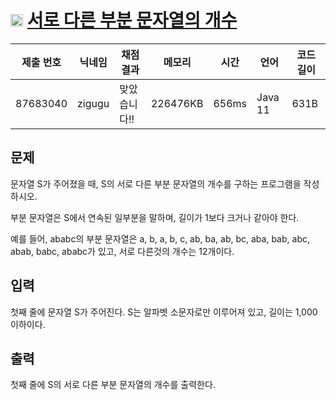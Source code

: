 # <img width="20px"  src="https://d2gd6pc034wcta.cloudfront.net/tier/8.svg" class="solvedac-tier"> [서로 다른 부분 문자열의 개수](https://www.acmicpc.net/problem/11478) 

| 제출 번호 | 닉네임 | 채점 결과 | 메모리 | 시간 | 언어 | 코드 길이 |
|---|---|---|---|---|---|---|
|87683040|zigugu|맞았습니다!! |226476KB|656ms|Java 11|631B|

## 문제
<p>문자열 S가 주어졌을 때, S의 서로 다른 부분 문자열의 개수를 구하는 프로그램을 작성하시오.</p>

<p>부분 문자열은 S에서 연속된 일부분을 말하며, 길이가 1보다 크거나 같아야 한다.</p>

<p>예를 들어, ababc의 부분 문자열은 a, b, a, b, c, ab, ba, ab, bc, aba, bab, abc, abab, babc, ababc가 있고, 서로 다른것의 개수는 12개이다.</p>

## 입력
<p>첫째 줄에 문자열 S가 주어진다. S는 알파벳 소문자로만 이루어져 있고, 길이는 1,000 이하이다.</p>

## 출력
<p>첫째 줄에 S의 서로 다른 부분 문자열의 개수를 출력한다.</p>

